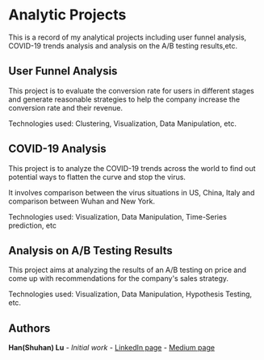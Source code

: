 # Analytic Projects
This is a record of my analytical projects including user funnel analysis, COVID-19 trends analysis and analysis on the A/B testing results,etc.

## User Funnel Analysis
This project is to evaluate the conversion rate for users in different stages and generate reasonable strategies to help the company increase the conversion rate and their revenue.

Technologies used: Clustering, Visualization, Data Manipulation, etc.

## COVID-19 Analysis
This project is to analyze the COVID-19 trends across the world to find out potential ways to flatten the curve and stop the virus.

It involves comparison between the virus situations in US, China, Italy and comparison between Wuhan and New York.

Technologies used: Visualization, Data Manipulation, Time-Series prediction, etc

## Analysis on A/B Testing Results
This project aims at analyzing the results of an A/B testing on price and come up with recommendations for the company's sales strategy.

Technologies used: Visualization, Data Manipulation, Hypothesis Testing, etc.
## Authors

**Han(Shuhan) Lu** - *Initial work* - [LinkedIn page](https://www.linkedin.com/in/shuhan-lu/) - [Medium page](https://medium.com/@lushuhan95)
